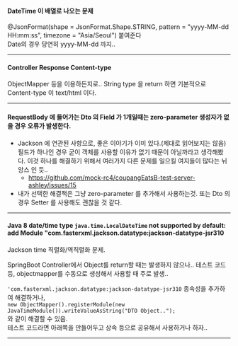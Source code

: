 
#### DateTime 이 배열로 나오는 문제
@JsonFormat(shape = JsonFormat.Shape.STRING, pattern = "yyyy-MM-dd HH:mm:ss", timezone = "Asia/Seoul") 붙여준다  
Date의 경우 당연히 yyyy-MM-dd 까지..  

---

#### Controller Response Content-type
ObjectMapper 등을 이용하든지로.. String type 을 return 하면 기본적으로 Content-type 이 text/html 이다.  

---

#### RequestBody 에 들어가는 Dto 의 Field 가 1개일때는 zero-parameter 생성자가 없을 경우 오류가 발생한다.
- Jackson 에 연관된 사항으로, 좋은 이야기가 이미 있다.(제대로 읽어보지는 않음) 필드가 하나인 경우 굳이 객체를 사용할 이유가 없기 때문이 아닐까라고 생각해봤다. 이것 하나를 해결하기 위해서 여러가지 다른 문제를 일으킬 여지들이 많다는 뉘앙스 인 듯..
  - https://github.com/mock-rc4/coupangEatsB-test-server-ashley/issues/15
- 내가 선택한 해결책은 그냥 zero-parameter 를 추가해서 사용하는것. 또는 Dto 의 경우 Setter 를 사용해도 괜찮을 것 같다.  

---

#### Java 8 date/time type `java.time.LocalDateTime` not supported by default: add Module "com.fasterxml.jackson.datatype:jackson-datatype-jsr310  

Jackson time 직렬화/역직렬화 문제.  

SpringBoot Controller에서 Object를 return할 때는 발생하지 않으나..
테스트 코드 등, objectmapper를 수동으로 생성해서 사용할 때 주로 발생..

`'com.fasterxml.jackson.datatype:jackson-datatype-jsr310` 종속성을 추가하여 해결하거나,  
`new ObjectMapper().registerModule(new JavaTimeModule()).writeValueAsString("DTO Object..");`  
와 같이 해결할 수 있음.  
테스트 코드라면 아래쪽을 만들어두고 상속 등으로 공유해서 사용하거나 하자..

---  
